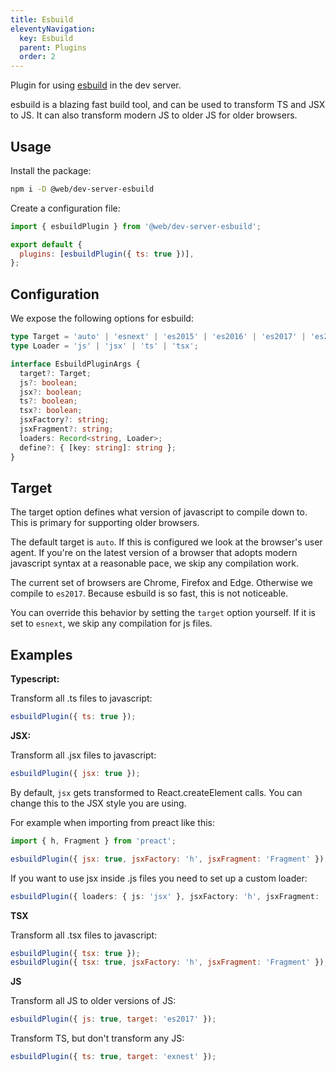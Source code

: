 ```yaml
---
title: Esbuild
eleventyNavigation:
  key: Esbuild
  parent: Plugins
  order: 2
---
```


Plugin for using [esbuild](https://github.com/evanw/esbuild) in the dev server.

esbuild is a blazing fast build tool, and can be used to transform TS and JSX to JS. It can also transform modern JS to older JS for older browsers.

## Usage

Install the package:

```bash
npm i -D @web/dev-server-esbuild
```

Create a configuration file:

```js
import { esbuildPlugin } from '@web/dev-server-esbuild';

export default {
  plugins: [esbuildPlugin({ ts: true })],
};
```

## Configuration

We expose the following options for esbuild:

```ts
type Target = 'auto' | 'esnext' | 'es2015' | 'es2016' | 'es2017' | 'es2018' | 'es2019' | 'es2020';
type Loader = 'js' | 'jsx' | 'ts' | 'tsx';

interface EsbuildPluginArgs {
  target?: Target;
  js?: boolean;
  jsx?: boolean;
  ts?: boolean;
  tsx?: boolean;
  jsxFactory?: string;
  jsxFragment?: string;
  loaders: Record<string, Loader>;
  define?: { [key: string]: string };
}
```

## Target

The target option defines what version of javascript to compile down to. This is primary for supporting older browsers.

The default target is `auto`. If this is configured we look at the browser's user agent. If you're on the latest version of a browser that adopts modern javascript syntax at a reasonable pace, we skip any compilation work.

The current set of browsers are Chrome, Firefox and Edge. Otherwise we compile to `es2017`. Because esbuild is so fast, this is not noticeable.

You can override this behavior by setting the `target` option yourself. If it is set to `esnext`, we skip any compilation for js files.

## Examples

**Typescript:**

Transform all .ts files to javascript:

```js
esbuildPlugin({ ts: true });
```

**JSX:**

Transform all .jsx files to javascript:

```js
esbuildPlugin({ jsx: true });
```

By default, `jsx` gets transformed to React.createElement calls. You can change this to the JSX style you are using.

For example when importing from preact like this:

```js
import { h, Fragment } from 'preact';
```

```js
esbuildPlugin({ jsx: true, jsxFactory: 'h', jsxFragment: 'Fragment' });
```

If you want to use jsx inside .js files you need to set up a custom loader:

```ts
esbuildPlugin({ loaders: { js: 'jsx' }, jsxFactory: 'h', jsxFragment: 'Fragment' });
```

**TSX**

Transform all .tsx files to javascript:

```js
esbuildPlugin({ tsx: true });
esbuildPlugin({ tsx: true, jsxFactory: 'h', jsxFragment: 'Fragment' });
```

**JS**

Transform all JS to older versions of JS:

```js
esbuildPlugin({ js: true, target: 'es2017' });
```

Transform TS, but don't transform any JS:

```js
esbuildPlugin({ ts: true, target: 'exnest' });
```
